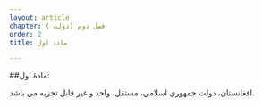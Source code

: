 ```yaml
---
layout: article
chapter: فصل دوم (دولت ) 
order: 2
title: مادۀ اول 

---
```

##مادۀ اول:

افغانستان،‌ دولت جمهوري اسلامي، مستقل، واحد و غير قابل تجزيه مي باشد.

 

